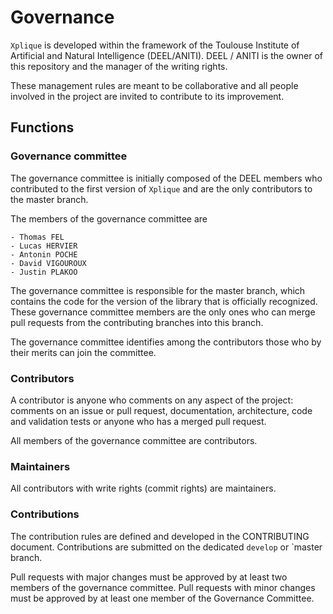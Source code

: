 # Governance

`Xplique` is developed within the framework of the Toulouse Institute of Artificial and Natural Intelligence (DEEL/ANITI).
DEEL / ANITI is the owner of this repository and the manager of the writing rights.

These management rules are meant to be collaborative and all people involved in the project are invited to contribute to its improvement.

## Functions

### Governance committee

The governance committee is initially composed of the DEEL members who contributed to the first version of `Xplique` and are the only contributors to the master branch.

The members of the governance committee are

    - Thomas FEL
    - Lucas HERVIER
    - Antonin POCHE
    - David VIGOUROUX
    - Justin PLAKOO

The governance committee is responsible for the master branch, which contains the code for the version of the library that is officially recognized.
These governance committee members are the only ones who can merge pull requests from the contributing branches into this branch.

The governance committee identifies among the contributors those who by their merits can join the committee.

### Contributors

A contributor is anyone who comments on any aspect of the project: comments on an issue or pull request, documentation, architecture, code and validation tests or anyone who has a merged pull request.

All members of the governance committee are contributors.

### Maintainers

All contributors with write rights (commit rights) are maintainers.

### Contributions

The contribution rules are defined and developed in the CONTRIBUTING document.
Contributions are submitted on the dedicated `develop` or `master branch.

Pull requests with major changes must be approved by at least two members of the governance committee.
Pull requests with minor changes must be approved by at least one member of the Governance Committee.